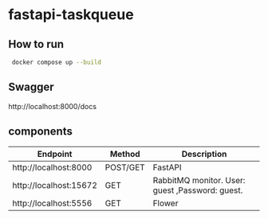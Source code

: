 # fastapi-taskqueue

## How to run 

```bash
 docker compose up --build
```

## Swagger 

http://localhost:8000/docs


## components
| Endpoint | Method | Description
| --- | --- | --- | 
| http://localhost:8000 | POST/GET | FastAPI
| http://localhost:15672   | GET  | RabbitMQ monitor. User: guest ,Password: guest.
| http://localhost:5556   | GET  | Flower
